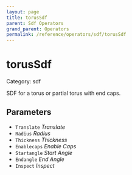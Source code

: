 ```yaml
---
layout: page
title: torusSdf
parent: Sdf Operators
grand_parent: Operators
permalink: /reference/operators/sdf/torusSdf
---
```


# torusSdf

Category: sdf



SDF for a torus or partial torus with end caps.

## Parameters

* `Translate` *Translate*
* `Radius` *Radius*
* `Thickness` *Thickness*
* `Enablecaps` *Enable Caps*
* `Startangle` *Start Angle*
* `Endangle` *End Angle*
* `Inspect` *Inspect*